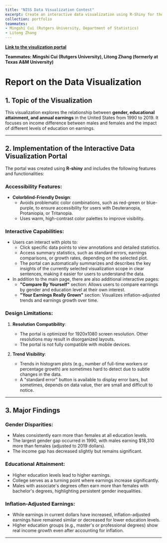 ```yaml
---
title: "NISS Data Visualization Contest"
excerpt: Create an interactive data visualization using R-Shiny for the income data in the U.S., from 1990 to 2019, under different education and gender groups."<br/><img src='/images/niss_visualization.png'>
collection: portfolio
teammates:
- Mingshi Cui (Rutgers University, Department of Statistics)
- Litong Zhang 
---
```


**[Link to the visulization portal](https://best-data-visualization.shinyapps.io/niss_visualization/)**

**Teammates: Mingshi Cui (Rutgers University), Litong Zhang (formerly at Texas A&M University)**

# Report on the Data Visualization

## 1. Topic of the Visualization
This visualization explores the relationship between **gender, educational attainment, and annual earnings** in the United States from 1990 to 2019. It focuses on income difference between males and females and the impact of different levels of education on earnings.

---

## 2. Implementation of the Interactive Data Visualization Portal
The portal was created using **R-shiny** and includes the following features and functionalities:

### Accessibility Features:
- **Colorblind-Friendly Design**:
  - Avoids problematic color combinations, such as red-green or blue-purple, to ensure accessibility for users with Deuteranopia, Protaniopia, or Tritanopia.
  - Uses warm, high-contrast color palettes to improve visibility.

### Interactive Capabilities:
- Users can interact with plots to:
  - Click specific data points to view annotations and detailed statistics.
  - Access summary statistics, such as standard errors, earnings comparisons, or growth rates, depending on the selected plot.
  - The portal can automatically summarizes and describes the key insights of the currently selected visualization scope in clear sentences, making it easier for users to understand the data.
- In addition to the main page, there are also additional interactive pages:
  - **"Compare By Yourself"** section: Allows users to compare earnings by gender and education level at their own interest.
  - **"Your Earnings Really Grown"** section: Visualizes inflation-adjusted trends and earnings growth over time.

### Design Limitations:
1. **Resolution Compatibility**:
   - The portal is optimized for 1920x1080 screen resolution. Other resolutions may result in disorganized layouts.
   - The portal is not fully compatible with mobile devices.

2. **Trend Visibility**:
   - Trends in histogram plots (e.g., number of full-time workers or percentage growth) are sometimes hard to detect due to subtle changes in the data.
   - A "standard error" button is available to display error bars, but sometimes, depends on data value, ther are small and difficult to notice.

---

## 3. Major Findings
### Gender Disparities:
- Males consistently earn more than females at all education levels.
- The largest gender gap occurred in 1990, with males earning $18,310 more than females (adjusted to 2019 dollars).
- The income gap has decreased slightly but remains significant.

### Educational Attainment:
- Higher education levels lead to higher earnings.
- College serves as a turning point where earnings increase significantly.
- Males with associate's degrees often earn more than females with bachelor's degrees, highlighting persistent gender inequalities.

### Inflation-Adjusted Earnings:
- While earnings in current dollars have increased, inflation-adjusted earnings have remained similar or decreased for lower education levels.
- Higher education groups (e.g., master's or professional degrees) show real income growth even after accounting for inflation.

---
